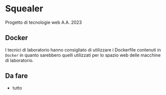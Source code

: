 # Squealer
Progetto di tecnologie web A.A. 2023
## Docker
I tecnici di laboratorio hanno consigliato di utilizzare i Dockerfile contenuti in `Docker` in quanto sarebbero quelli utilizzati per lo spazio web delle macchine di laboratorio.
## Da fare
- tutto
